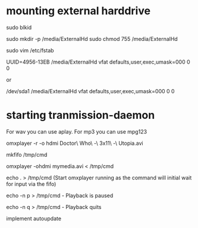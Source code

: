 # mounting external harddrive
sudo blkid

sudo mkdir -p /media/ExternalHd
sudo chmod 755 /media/ExternalHd

sudo vim /etc/fstab

UUID=4956-13EB  /media/ExternalHd   vfat defaults,user,exec,umask=000 0 0

or

/dev/sda1 /media/ExternalHd vfat defaults,user,exec,umask=000 0 0

# starting tranmission-daemon


For wav you can use aplay. For mp3 you can use mpg123

omxplayer -r -o hdmi Doctor\ Who\ -\ 3x11\ -\ Utopia.avi

mkfifo /tmp/cmd

omxplayer -ohdmi mymedia.avi < /tmp/cmd

echo . > /tmp/cmd (Start omxplayer running as the command will initial wait for input via the fifo)

echo -n p > /tmp/cmd - Playback is paused

echo -n q > /tmp/cmd - Playback quits

implement autoupdate
